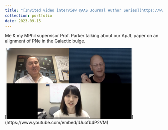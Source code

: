 ```yaml
---
title: "[Invited video interview @AAS Journal Author Series](https://www.youtube.com/watch?app=desktop&v=lUuofb4P2VM)"
collection: portfolio
date: 2023-09-15
---
```


Me & my MPhil supervisor Prof. Parker talking about our ApJL paper on an alignment of PNe in the Galactic bulge.
<p>
</p>
[<img src="/images/ytb_shot.jpg" width="400"/>](https://www.youtube.com/embed/lUuofb4P2VM)


